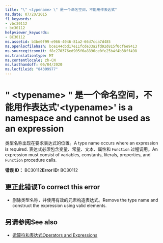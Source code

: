 ```yaml
---
title: "\" <typename> \" 是一个命名空间，不能用作表达式"
ms.date: 07/20/2015
f1_keywords:
- vbc30112
- bc30112
helpviewer_keywords:
- BC30112
ms.assetid: b3be0f99-e966-4046-81a2-66d7cca7d485
ms.openlocfilehash: bce144cbd17e11fcde33a2fd92d815f0cf6e9413
ms.sourcegitcommit: f8c270376ed905f6a8896ce0fe25b4f4b38ff498
ms.translationtype: MT
ms.contentlocale: zh-CN
ms.lasthandoff: 06/04/2020
ms.locfileid: "84399977"
---
```

# <a name="typename-is-a-namespace-and-cannot-be-used-as-an-expression"></a><span data-ttu-id="3e2af-102">" \<typename> " 是一个命名空间，不能用作表达式</span><span class="sxs-lookup"><span data-stu-id="3e2af-102">'\<typename>' is a namespace and cannot be used as an expression</span></span>
<span data-ttu-id="3e2af-103">类型名称出现在要求表达式的位置。</span><span class="sxs-lookup"><span data-stu-id="3e2af-103">A type name occurs where an expression is required.</span></span> <span data-ttu-id="3e2af-104">表达式必须包含变量、常量、文本、属性和 `Function` 过程调用。</span><span class="sxs-lookup"><span data-stu-id="3e2af-104">An expression must consist of variables, constants, literals, properties, and `Function` procedure calls.</span></span>  
  
 <span data-ttu-id="3e2af-105">**错误 ID：** BC30112</span><span class="sxs-lookup"><span data-stu-id="3e2af-105">**Error ID:** BC30112</span></span>  
  
## <a name="to-correct-this-error"></a><span data-ttu-id="3e2af-106">更正此错误</span><span class="sxs-lookup"><span data-stu-id="3e2af-106">To correct this error</span></span>  
  
- <span data-ttu-id="3e2af-107">删除类型名称，并使用有效的元素构造表达式。</span><span class="sxs-lookup"><span data-stu-id="3e2af-107">Remove the type name and construct the expression using valid elements.</span></span>  
  
## <a name="see-also"></a><span data-ttu-id="3e2af-108">另请参阅</span><span class="sxs-lookup"><span data-stu-id="3e2af-108">See also</span></span>

- [<span data-ttu-id="3e2af-109">运算符和表达式</span><span class="sxs-lookup"><span data-stu-id="3e2af-109">Operators and Expressions</span></span>](../programming-guide/language-features/operators-and-expressions/index.md)
